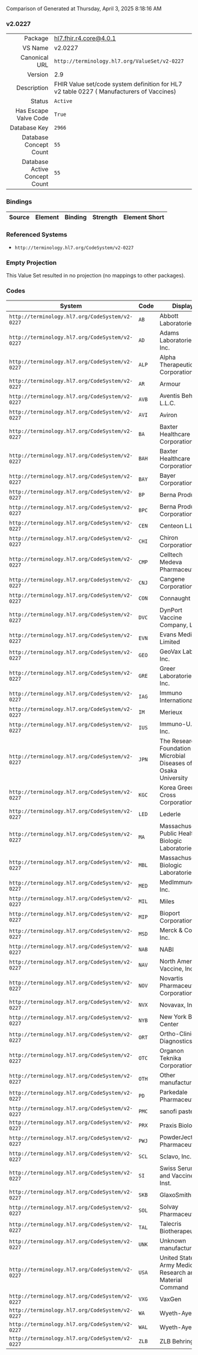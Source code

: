 Comparison of 
Generated at Thursday, April 3, 2025 8:18:16 AM

### v2.0227

|      |     |
| ---: | --- |
| Package | hl7.fhir.r4.core@4.0.1 |
| VS Name | v2.0227 |
| Canonical URL | `http://terminology.hl7.org/ValueSet/v2-0227` |
| Version | 2.9 |
| Description | FHIR Value set/code system definition for HL7 v2 table 0227 ( Manufacturers of Vaccines) |
| Status | `Active` |
| Has Escape Valve Code | `True` |
| Database Key | `2966` |
| Database Concept Count | `55` |
| Database Active Concept Count | `55` |
### Bindings

| Source | Element | Binding | Strength | Element Short |
| ------ | ------- | ------- | -------- | ------------- |

### Referenced Systems

* `http://terminology.hl7.org/CodeSystem/v2-0227`
### Empty Projection

This Value Set resulted in no projection (no mappings to other packages).

### Codes

| System | Code | Display |
| ------ | ---- | ------- |
| `http://terminology.hl7.org/CodeSystem/v2-0227` | `AB` | Abbott Laboratories |
| `http://terminology.hl7.org/CodeSystem/v2-0227` | `AD` | Adams Laboratories, Inc. |
| `http://terminology.hl7.org/CodeSystem/v2-0227` | `ALP` | Alpha Therapeutic Corporation |
| `http://terminology.hl7.org/CodeSystem/v2-0227` | `AR` | Armour |
| `http://terminology.hl7.org/CodeSystem/v2-0227` | `AVB` | Aventis Behring L.L.C. |
| `http://terminology.hl7.org/CodeSystem/v2-0227` | `AVI` | Aviron |
| `http://terminology.hl7.org/CodeSystem/v2-0227` | `BA` | Baxter Healthcare Corporation |
| `http://terminology.hl7.org/CodeSystem/v2-0227` | `BAH` | Baxter Healthcare Corporation |
| `http://terminology.hl7.org/CodeSystem/v2-0227` | `BAY` | Bayer Corporation |
| `http://terminology.hl7.org/CodeSystem/v2-0227` | `BP` | Berna Products |
| `http://terminology.hl7.org/CodeSystem/v2-0227` | `BPC` | Berna Products Corporation |
| `http://terminology.hl7.org/CodeSystem/v2-0227` | `CEN` | Centeon L.L.C. |
| `http://terminology.hl7.org/CodeSystem/v2-0227` | `CHI` | Chiron Corporation |
| `http://terminology.hl7.org/CodeSystem/v2-0227` | `CMP` | Celltech Medeva Pharmaceuticals |
| `http://terminology.hl7.org/CodeSystem/v2-0227` | `CNJ` | Cangene Corporation |
| `http://terminology.hl7.org/CodeSystem/v2-0227` | `CON` | Connaught |
| `http://terminology.hl7.org/CodeSystem/v2-0227` | `DVC` | DynPort Vaccine Company, LLC |
| `http://terminology.hl7.org/CodeSystem/v2-0227` | `EVN` | Evans Medical Limited |
| `http://terminology.hl7.org/CodeSystem/v2-0227` | `GEO` | GeoVax Labs, Inc. |
| `http://terminology.hl7.org/CodeSystem/v2-0227` | `GRE` | Greer Laboratories, Inc. |
| `http://terminology.hl7.org/CodeSystem/v2-0227` | `IAG` | Immuno International AG |
| `http://terminology.hl7.org/CodeSystem/v2-0227` | `IM` | Merieux |
| `http://terminology.hl7.org/CodeSystem/v2-0227` | `IUS` | Immuno-U.S., Inc. |
| `http://terminology.hl7.org/CodeSystem/v2-0227` | `JPN` | The Research Foundation for Microbial Diseases of Osaka University |
| `http://terminology.hl7.org/CodeSystem/v2-0227` | `KGC` | Korea Green Cross Corporation |
| `http://terminology.hl7.org/CodeSystem/v2-0227` | `LED` | Lederle |
| `http://terminology.hl7.org/CodeSystem/v2-0227` | `MA` | Massachusetts Public Health Biologic Laboratories |
| `http://terminology.hl7.org/CodeSystem/v2-0227` | `MBL` | Massachusetts Biologic Laboratories |
| `http://terminology.hl7.org/CodeSystem/v2-0227` | `MED` | MedImmune, Inc. |
| `http://terminology.hl7.org/CodeSystem/v2-0227` | `MIL` | Miles |
| `http://terminology.hl7.org/CodeSystem/v2-0227` | `MIP` | Bioport Corporation |
| `http://terminology.hl7.org/CodeSystem/v2-0227` | `MSD` | Merck & Co., Inc. |
| `http://terminology.hl7.org/CodeSystem/v2-0227` | `NAB` | NABI |
| `http://terminology.hl7.org/CodeSystem/v2-0227` | `NAV` | North American Vaccine, Inc. |
| `http://terminology.hl7.org/CodeSystem/v2-0227` | `NOV` | Novartis Pharmaceutical Corporation |
| `http://terminology.hl7.org/CodeSystem/v2-0227` | `NVX` | Novavax, Inc. |
| `http://terminology.hl7.org/CodeSystem/v2-0227` | `NYB` | New York Blood Center |
| `http://terminology.hl7.org/CodeSystem/v2-0227` | `ORT` | Ortho-Clinical Diagnostics |
| `http://terminology.hl7.org/CodeSystem/v2-0227` | `OTC` | Organon Teknika Corporation |
| `http://terminology.hl7.org/CodeSystem/v2-0227` | `OTH` | Other manufacturer |
| `http://terminology.hl7.org/CodeSystem/v2-0227` | `PD` | Parkedale Pharmaceuticals |
| `http://terminology.hl7.org/CodeSystem/v2-0227` | `PMC` | sanofi pasteur |
| `http://terminology.hl7.org/CodeSystem/v2-0227` | `PRX` | Praxis Biologics |
| `http://terminology.hl7.org/CodeSystem/v2-0227` | `PWJ` | PowderJect Pharmaceuticals |
| `http://terminology.hl7.org/CodeSystem/v2-0227` | `SCL` | Sclavo, Inc. |
| `http://terminology.hl7.org/CodeSystem/v2-0227` | `SI` | Swiss Serum and Vaccine Inst. |
| `http://terminology.hl7.org/CodeSystem/v2-0227` | `SKB` | GlaxoSmithKline |
| `http://terminology.hl7.org/CodeSystem/v2-0227` | `SOL` | Solvay Pharmaceuticals |
| `http://terminology.hl7.org/CodeSystem/v2-0227` | `TAL` | Talecris Biotherapeutics |
| `http://terminology.hl7.org/CodeSystem/v2-0227` | `UNK` | Unknown manufacturer |
| `http://terminology.hl7.org/CodeSystem/v2-0227` | `USA` | United States Army Medical Research and Material Command |
| `http://terminology.hl7.org/CodeSystem/v2-0227` | `VXG` | VaxGen |
| `http://terminology.hl7.org/CodeSystem/v2-0227` | `WA` | Wyeth-Ayerst |
| `http://terminology.hl7.org/CodeSystem/v2-0227` | `WAL` | Wyeth-Ayerst |
| `http://terminology.hl7.org/CodeSystem/v2-0227` | `ZLB` | ZLB Behring |
